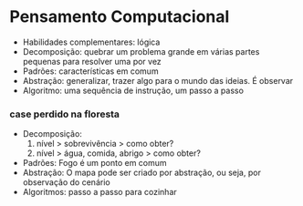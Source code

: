 # Pensamento Computacional 

- Habilidades complementares: lógica
- Decomposição: quebrar um problema grande em várias partes pequenas para resolver uma por vez 
- Padrões: características em comum
- Abstração: generalizar, trazer algo para o mundo das ideias. É observar
- Algoritmo: uma sequência de instrução, um passo a passo

### case perdido na floresta

- Decomposição: 
  1. nível > sobrevivência > como obter? 
  2. nível > água, comida, abrigo > como obter?
- Padrões: Fogo é um ponto em comum
- Abstração: O mapa pode ser criado por abstração, ou seja, por observação do cenário
- Algoritmos: passo a passo para cozinhar